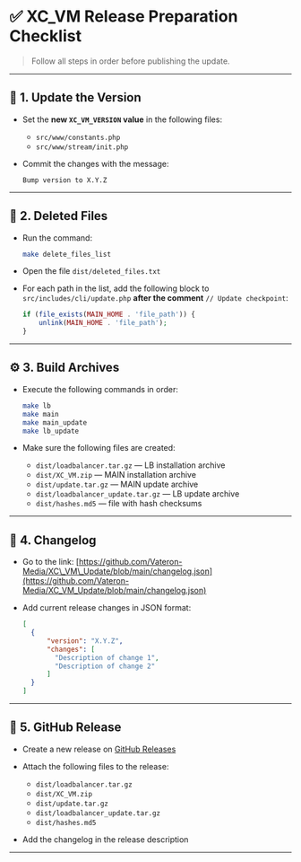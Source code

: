 # ✅ XC\_VM Release Preparation Checklist

> Follow all steps in order before publishing the update.

---

## 🔢 1. Update the Version

* Set the **new `XC_VM_VERSION` value** in the following files:

  * `src/www/constants.php`
  * `src/www/stream/init.php`
* Commit the changes with the message:

  ```
  Bump version to X.Y.Z
  ```

---

## 🧹 2. Deleted Files

* Run the command:

  ```bash
  make delete_files_list
  ```
* Open the file `dist/deleted_files.txt`
* For each path in the list, add the following block to `src/includes/cli/update.php` **after the comment** `// Update checkpoint`:

  ```php
  if (file_exists(MAIN_HOME . 'file_path')) {
      unlink(MAIN_HOME . 'file_path');
  }
  ```

---

## ⚙️ 3. Build Archives

* Execute the following commands in order:

  ```bash
  make lb
  make main
  make main_update
  make lb_update
  ```
* Make sure the following files are created:

  * `dist/loadbalancer.tar.gz` — LB installation archive
  * `dist/XC_VM.zip` — MAIN installation archive
  * `dist/update.tar.gz` — MAIN update archive
  * `dist/loadbalancer_update.tar.gz` — LB update archive
  * `dist/hashes.md5` — file with hash checksums

---

## 📝 4. Changelog

* Go to the link:
  [https://github.com/Vateron-Media/XC\_VM\_Update/blob/main/changelog.json](https://github.com/Vateron-Media/XC_VM_Update/blob/main/changelog.json)
* Add current release changes in JSON format:

  ```json
  [
    {
        "version": "X.Y.Z",
        "changes": [
          "Description of change 1",
          "Description of change 2"
        ]
    }
  ]
  ```

---

## 🚀 5. GitHub Release

* Create a new release on [GitHub Releases](https://github.com/Vateron-Media/XC_VM/releases)
* Attach the following files to the release:

  * `dist/loadbalancer.tar.gz`
  * `dist/XC_VM.zip`
  * `dist/update.tar.gz`
  * `dist/loadbalancer_update.tar.gz`
  * `dist/hashes.md5`
* Add the changelog in the release description

---
